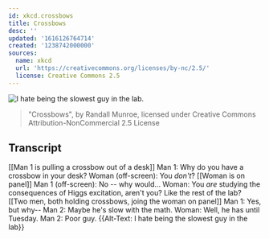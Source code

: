 ```yaml
---
id: xkcd.crossbows
title: Crossbows
desc: ''
updated: '1616126764714'
created: '1238742000000'
sources:
  name: xkcd
  url: 'https://creativecommons.org/licenses/by-nc/2.5/'
  license: Creative Commons 2.5
---
```

![I hate being the slowest guy in the lab.](https://imgs.xkcd.com/comics/crossbows.png)
> "Crossbows", by Randall Munroe, licensed under Creative Commons Attribution-NonCommercial 2.5 License

## Transcript
[[Man 1 is pulling a crossbow out of a desk]]
Man 1: Why do you have a crossbow in your desk?
Woman (off-screen): You _don't_?
[[Woman is on panel]]
Man 1 (off-screen): No -- why would...
Woman: You _are_ studying the consequences of Higgs excitation, aren't you?  Like the rest of the lab?
[[Two men, both holding crossbows, joing the woman on panel]]
Man 1: Yes, but why--
Man 2: Maybe he's slow with the math.
Woman: Well, he has until Tuesday.
Man 2: Poor guy.
{{Alt-Text: I hate being the slowest guy in the lab}}
